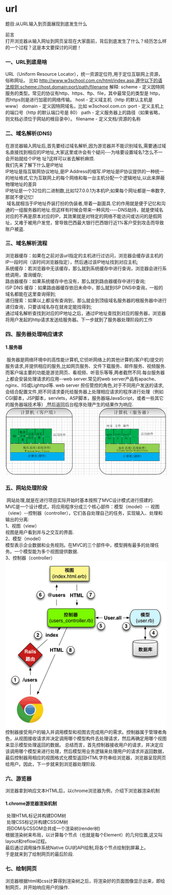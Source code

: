 # url
题目:从URL输入到页面展现到底发生什么

前言<br/>
打开浏览器从输入网址到网页呈现在大家面前，背后到底发生了什么？经历怎么样的一个过程？这是本文要探讨的问题！
### 一、URL到底是啥
URL（Uniform Resource Locator），统一资源定位符,用于定位互联网上资源，俗称网址。
比如 http://www.w3school.com.cn/html/index.asp,遵守以下的语法规则:scheme://host.domain:port/path/filename
解释:
scheme - 定义因特网服务的类型。常见的协议有http、https、ftp、file，其中最常见的类型是 http，而https则是进行加密的网络传输。
host - 定义域主机（http 的默认主机是 www）
domain - 定义因特网域名，比如 w3school.com.cn
:port - 定义主机上的端口号（http 的默认端口号是 80）
path - 定义服务器上的路径（如果省略，则文档必须位于网站的根目录中）。
filename - 定义文档/资源的名称
### 二、域名解析(DNS)
  在游览器输入网址后,首先要经过域名解析,因为游览器并不能识别域名,需要通过域名直接找到相应的IP地址,大家这里或许会有个疑问---为啥要设置域名?怎么不一会开始就给个IP地
址?这样可以省去解析麻烦.<br/>
  我们先来了解下什么是IP地址<br/>
  IP地址是指互联网协议地址,是IP Address的缩写.IP地址是IP协议提供的一种统一的地址格式,它为互联网上的每个网络和每一台主机分配一个逻辑地址,以此来屏蔽物理地址的差异<br/>
  IP地址是一个32位的二进制数,比如127.0.0.1为本机IP;如果每个网址都是一串数字,那就不便记忆!<br/>
  域名就相当于IP地址乔装打扮的伪装者,带着一副面具.它的作用就是便于记忆和沟通的一组服务器的地址.但这样有时候会带来一种风险----DNS劫持，就是使域名对应的不再是原本对应的IP，其效果就是对特定的网络不能访问或访问的是假网址，又难于被用户发觉，曾导致巴西最大银行巴西银行近1%客户受到攻击而导致账户被盗.
### 三、域名解析流程
  浏览器缓存：如果在之前对该url指定的主机进行过访问，浏览器会缓存该主机的IP一段时间（该时间浏览器指定），然后通过该IP地址找到对应主机;<br/>
  系统缓存：若浏览器中无该缓存，那么就到系统缓存中进行查询，浏览器会进行系统调用，查询缓存;<br/>
  路由器缓存：如果系统缓存中也没有，那么就到路由器缓存中进行查询;<br/>
  ISP DNS 缓存：如果路由器缓存依旧未命中，那么就到ISP DNS中查询，一般的域名都能在这里查询得到;<br/>
  递归搜索：如果以上都没有查询到，那么就会到顶级域名服务器的根服务器中进行递归查询，只要该域名存在就肯定能找得到; <br/>
  通过域名解析查找到对应的IP地址之后，通过IP地址查找到对应的服务器，浏览器将用户发起的http请求发送给服务器。下一步就到了服务器处理阶段的工作<br/>
### 四、服务器处理响应请求
#### 1.服务器
  服务器是网络环境中的高性能计算机,它侦听网络上的其他计算机(客户机)提交的服务请求,并提供相应的服务,比如网页服务、文件下载服务、邮件服务、视频服务.而客户端主要的功能是游览网页、看视频、听音乐等等,两者截然不同.每台服务器上都会安装处理请求的应用--web server.常见的web server产品有apache、nginx、IIS或Lighttpd等.
  web server 担任管控的角色,对于不同用户发送的请求,会结合配置文件,把不同请求委托给服务器上处理相应请求的程序进行处理（例如CGI脚本，JSP脚本，servlets，ASP脚本，服务器端JavaScript，或者一些其它的服务器端技术等）,然后返回后台程序处理产生的结果作为响应.
![服务器和客户端区别.png](https://github.com/gaokaomim/url/blob/master/img/icon_02.png)
### 五、网站处理阶段
  网站处理,就是在进行项目实际开始时基本按照了MVC设计模式进行搭建的.<br/>
  MVC是一个设计模式，将应用程序分成三个核心部件：模型（model）-- 视图（view）--控制器（controller），它们各自处理自己的任务，实现输入、处理和输出的分离:<br/>
  1、视图（view）<br/>
  视图是用户看到并与之交互的界面.<br/>
  2、模型（model）<br/>
  模型表示企业数据和业务规则。在MVC的三个部件中，模型拥有最多的处理任务。一个模型能为多个视图提供数据.<br/>
  3、控制器（controller）<br/>
  ![MVC.png](https://github.com/gaokaomim/url/blob/master/img/icon_01.png)
  控制器接受用户的输入并调用模型和视图去完成用户的需求。控制器属于管理者角色，从视图接收请求并决定调用哪个模型构件去处理请求，然后再确定用哪个视图来显示模型处理返回的数据。
  总结而言，首先控制器接收用户的请求，并决定应该调用哪个模型来进行处理，然后模型用业务逻辑来处理用户的请求并返回数据，最后控制器用相应的视图格式化模型返回HTML字符串给浏览器，浏览器呈现网页给用户。因此，下一步就来到浏览器处理阶段.
### 六、游览器
  浏览器拿到响应文本HTML后，以chrome浏览器为例，介绍下浏览器渲染机制
#### 1.chrome游览器渲染机制
  处理HTML标记并构建DOM树<br/>
  处理CSS标记并构建CSSOM树<br/>
  将DOM与CSSOM合并成一个渲染树(render树)<br/>
  根据渲染树来布局，以计算每个节点（也就是每个Element）的几何位置,这又叫layout和reflow过程。<br/>
  最后通过调用操作系统Native GUI的API绘制,将各个节点绘制到屏幕上。<br/>
  于是就来到了绘制网页的最后阶段.<br/>
### 七、绘制网页
  浏览器根据html和css计算得到渲染树之后，将渲染好的页面图像显示出来，即绘制网页，并开始响应用户的操作.

